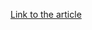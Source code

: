 [Link to the article](https://mp-weixin-qq-com.translate.goog/s?__biz=MzUyMjk4NzExMA%3D%3D&mid=2247492492&idx=1&sn=5cfd1606d6a3349c8cf0d8e1edba5c84&chksm=f9c1d085ceb65993c5e925e7eaeb91a9318a284573a42c36276f8c6c283ee10032e67fb4f47f&scene=178&cur_album_id=1955835290309230595&_x_tr_sl=auto&_x_tr_tl=en&_x_tr_hl=en&_x_tr_pto=wapp)

